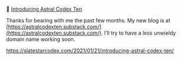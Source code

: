 📝 [Introducing Astral Codex Ten](https://slatestarcodex.com/2021/01/21/introducing-astral-codex-ten/)

Thanks for bearing with me the past few months. My new blog is at [https://astralcodexten.substack.com/](https://astralcodexten.substack.com/). I’ll try to have a less unwieldy domain name working soon.

https://slatestarcodex.com/2021/01/21/introducing-astral-codex-ten/